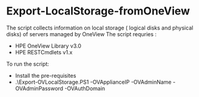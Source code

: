 # Export-LocalStorage-fromOneView
The script collects information on local storage ( logical disks and physical disks) of servers managed by OneView
The script requries :
- HPE OneView Library v3.0
- HPE RESTCmdlets v1.x

To run the script:
- Install the pre-requisites
- .\Export-OVLocalStorage.PS1 -OVApplianceIP <OV-IP> -OVAdminName <Admin-name> -OVAdminPassword <Password> -OVAuthDomain <Domain-to-log-on>

